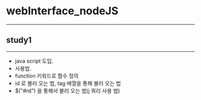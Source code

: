 # webInterface_nodeJS
- - -
## study1
- - - 
* java script 도입.  
* <script></script> 사용법.  
* function 키워드로 함수 정의  
* id 로 불러 오는 법, tag 배열을 통해 불러 오는 법  
* $("#rd") 을 통해서 불러 오는 법(j 쿼리 사용 법)  